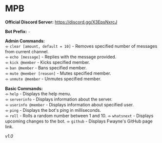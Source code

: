 # MPB

**Official Discord Server:** https://discord.gg/X3EpsNxrcJ

**Bot Prefix:** ``-``

**Admin Commands:**  
⌯ ``clear [amount, default = 10]`` - Removes specified number of messages from current channel.  
⌯ ``echo [message]`` - Replies with the message provided.  
⌯ ``kick @member`` - Kicks specified member.  
⌯ ``ban @member`` - Bans specified member.  
⌯ ``mute @member [reason]`` - Mutes specified member.  
⌯ ``unmute @member`` - Unmutes specified member.  

**Basic Commands:**  
⌯ ``help`` - Displays the help menu.   
⌯ ``serverinfo`` - Displays information about the server.  
⌯ ``userinfo @member`` - Displays information about specified user.  
⌯ ``ping`` - Displays the bot's ping in milliseconds.   
⌯ ``roll`` - Rolls a random number between 1 and 10. 
⌯ ``whatsnext`` - Displays upcoming changes to the bot.
⌯ ``github`` - Displays Fwayne's GitHub page link. 

*v1.0*
